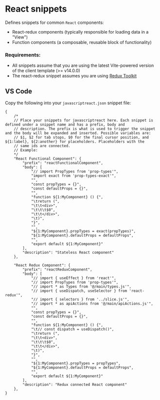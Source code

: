# React snippets

Defines snippets for common `React` components:

- React-redux components (typically responsible for loading data in a "View")
- Function components (a composable, reusable block of functionality)

### Requirements:

- All snippets assume that you are using the latest Vite-powered version of the client template (>= v14.0.0)
- The react-redux snippet assumes you are using [Redux Toolkit](https://redux-toolkit.js.org/)

## VS Code

Copy the following into your `javascriptreact.json` snippet file:

```
{
	/*
	// Place your snippets for javascriptreact here. Each snippet is defined under a snippet name and has a prefix, body and
	// description. The prefix is what is used to trigger the snippet and the body will be expanded and inserted. Possible variables are:
	// $1, $2 for tab stops, $0 for the final cursor position, and ${1:label}, ${2:another} for placeholders. Placeholders with the
	// same ids are connected.
	// Example:
	*/
	"React Functional Component": {
		"prefix": "reactFunctionalComponent",
		"body": [
			"// import PropTypes from 'prop-types'",
			"import exact from 'prop-types-exact'",
			"",
			"const propTypes = {}",
			"const defaultProps = {}",
			"",
			"function ${1:MyComponent} () {",
			"\treturn (",
			"\t\t<div>",
			"\t\t\t$0",
			"\t\t</div>",
			"\t)",
			"}",
			"",
			"${1:MyComponent}.propTypes = exact(propTypes)",
			"${1:MyComponent}.defaultProps = defaultProps",
			"",
			"export default ${1:MyComponent}"
		],
		"description": "Stateless React component"
	},

	"React Redux Component": {
		"prefix": "reactReduxComponent",
		"body": [
			"// import { useEffect } from 'react'",
			"// import PropTypes from 'prop-types'",
			"// import * as Types from '@/main/types.js'",
			"// import { useDispatch, useSelector } from 'react-redux'",
			"// import { selectors } from '../slice.js'",
			"// import * as apiActions from '@/main/apiActions.js'",
			"",
			"const propTypes = {}",
			"const defaultProps = {}",
			"",
			"function ${1:MyComponent} () {",
			"\t// const dispatch = useDispatch()",
			"\treturn (",
			"\t\t<div>",
			"\t\t\t$0",
			"\t\t</div>",
			"\t)",
			"}",
			"",
			"${1:MyComponent}.propTypes = propTypes",
			"${1:MyComponent}.defaultProps = defaultProps",
			"",
			"export default ${1:MyComponent}"
		],
		"description": "Redux connected React component"
	},
}
```
